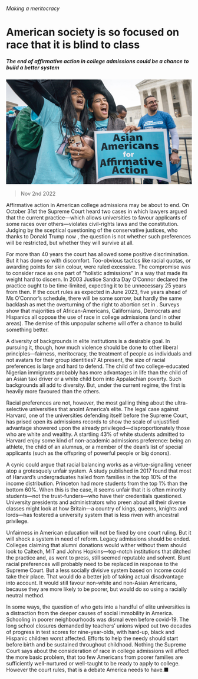 ###### Making a meritocracy

# American society is so focused on race that it is blind to class 

##### The end of affirmative action in college admissions could be a chance to build a better system 

![image](images/20221105_LDP002.jpg) 

> Nov 2nd 2022 

Affirmative action in American college admissions may be about to end. On October 31st the Supreme Court heard two cases in which lawyers argued that the current practice—which allows universities to favour applicants of some races over others—violates civil-rights laws and the constitution. Judging by the sceptical questioning of the conservative justices, who thanks to Donald Trump now , the question is not whether such preferences will be restricted, but whether they will survive at all.

For more than 40 years the court has allowed some positive discrimination. But it has done so with discomfort. Too-obvious tactics like racial quotas, or awarding points for skin colour, were ruled excessive. The compromise was to consider race as one part of “holistic admissions” in a way that made its weight hard to discern. In 2003 Justice Sandra Day O’Connor declared the practice ought to be time-limited, expecting it to be unnecessary 25 years from then. If the court rules as expected in June 2023, five years ahead of Ms O’Connor’s schedule, there will be some sorrow, but hardly the same backlash as met the overturning of the right to abortion set in . Surveys show that majorities of African-Americans, Californians, Democrats and Hispanics all oppose the use of race in college admissions (and in other areas). The demise of this unpopular scheme will offer a chance to build something better.

A diversity of backgrounds in elite institutions is a desirable goal. In pursuing it, though, how much violence should be done to other liberal principles—fairness, meritocracy, the treatment of people as individuals and not avatars for their group identities? At present, the size of racial preferences is large and hard to defend. The child of two college-educated Nigerian immigrants probably has more advantages in life than the child of an Asian taxi driver or a white child born into Appalachian poverty. Such backgrounds all add to diversity. But, under the current regime, the first is heavily more favoured than the others. 

Racial preferences are not, however, the most galling thing about the ultra-selective universities that anoint America’s elite. The legal case against Harvard, one of the universities defending itself before the Supreme Court, has prised open its admissions records to show the scale of unjustified advantage showered upon the already privileged—disproportionately those who are white and wealthy. A startling 43% of white students admitted to Harvard enjoy some kind of non-academic admissions preference: being an athlete, the child of an alumnus, or a member of the dean’s list of special applicants (such as the offspring of powerful people or big donors).

A cynic could argue that racial balancing works as a virtue-signalling veneer atop a grotesquely unfair system. A study published in 2017 found that most of Harvard’s undergraduates hailed from families in the top 10% of the income distribution. Princeton had more students from the top 1% than the bottom 60%. When this is the case, it seems unfair that it is often minority students—not the trust-funders—who have their credentials questioned. University presidents and administrators who preen about all their diverse classes might look at how Britain—a country of kings, queens, knights and lords—has fostered a university system that is less riven with ancestral privilege.

Unfairness in American education will not be fixed by one court ruling. But it will shock a system in need of reform. Legacy admissions should be ended. Colleges claiming that alumni donations would wither without them should look to Caltech, MIT and Johns Hopkins—top-notch institutions that ditched the practice and, as  went to press, still seemed reputable and solvent. Blunt racial preferences will probably need to be replaced in response to the Supreme Court. But a less socially divisive system based on income could take their place. That would do a better job of taking actual disadvantage into account. It would still favour non-white and non-Asian Americans, because they are more likely to be poorer, but would do so using a racially neutral method. 

In some ways, the question of who gets into a handful of elite universities is a distraction from the deeper causes of social immobility in America. Schooling in poorer neighbourhoods was dismal even before covid-19. The long school closures demanded by teachers’ unions wiped out two decades of progress in test scores for nine-year-olds, with hard-up, black and Hispanic children worst affected. Efforts to help the needy should start before birth and be sustained throughout childhood. Nothing the Supreme Court says about the consideration of race in college admissions will affect the more basic problem, that too few Americans from poorer families are sufficiently well-nurtured or well-taught to be ready to apply to college. However the court rules, that is a debate America needs to have.■

